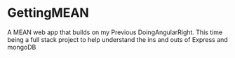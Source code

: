 # GettingMEAN
A MEAN web app that builds on my Previous DoingAngularRight. This time being a full stack project to help understand the ins and outs of Express and mongoDB

